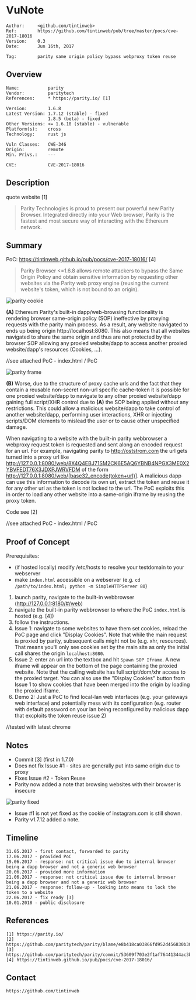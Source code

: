 VuNote
======

    Author:     <github.com/tintinweb>
    Ref:        https://github.com/tintinweb/pub/tree/master/pocs/cve-2017-18016
    Version:    0.3
    Date:       Jun 16th, 2017
    
    Tag:        parity same origin policy bypass webproxy token reuse

Overview
--------

    Name:           parity
    Vendor:         paritytech
    References:     * https://parity.io/ [1]
    
    Version:        1.6.8
    Latest Version: 1.7.12 (stable) - fixed
                    1.8.5 (beta) - fixed
    Other Versions: <= 1.6.10 (stable) - vulnerable
    Platform(s):    cross
    Technology:     rust js

    Vuln Classes:   CWE-346
    Origin:         remote
    Min. Privs.:    ---

    CVE:            CVE-2017-18016



Description
---------

quote website [1]

>Parity Technologies is proud to present our powerful new Parity Browser. Integrated directly into your Web browser, Parity is the fastest and most secure way of interacting with the Ethereum network.

Summary 
-------

PoC: https://tintinweb.github.io/pub/pocs/cve-2017-18016/ [4]

> Parity Browser <=1.6.8 allows remote attackers to bypass the Same Origin Policy and obtain sensitive information by requesting other websites via the Parity web proxy engine (reusing the current website's token, which is not bound to an origin).

![parity cookie](sop_cookie.gif)

**(A)** Ethereum Parity's built-in dapp/web-browsing functionality is  
rendering browser same-origin policy (SOP) ineffective by proxying 
requests with the parity main process. As a result, any website 
navigated to ends up being origin http://localhost:8080. This also means
that all websites navigated to share the same origin and thus are not 
protected by the browser SOP allowing any proxied website/dapp to access
another proxied website/dapp's resources (Cookies, ...).

//see attached PoC - index.html / PoC

![parity frame](sop_frame.gif)

**(B)** Worse, due to the structure of proxy cache urls and the fact that they 
contain a reusable non-secret non-url specific cache-token it is 
possible for one proxied website/dapp to navigate to any other proxied
website/dapp gaining full script/XHR control due to **(A)** the SOP being
applied without any restrictions. This could allow a malicious
website/dapp to take control of another website/dapp, performing user
interactions, XHR or injecting scripts/DOM elements to mislead the
user or to cause other unspecified damage.

When navigating to a website with the built-in parity webbrowser a webproxy request
token is requested and sent along an encoded request for an url. For example, navigating
parity to http://oststrom.com the url gets turned into a proxy url like http://127.0.0.1:8080/web/8X4Q4EBJ71SM2CK6E5AQ6YBNB4NPGX3ME0X2YBVFEDT76X3JDXPJWRVFDM of
the form http://127.0.0.1:8080/web/[base32_encode(token+url)]. A malicious dapp can use
this information to decode its own url, extract the token and reuse it for any other 
url as the token is not locked to the url. The PoC exploits this in order to load any
other website into a same-origin iframe by reusing the proxy token.

Code see [2]

//see attached PoC - index.html / PoC
    

Proof of Concept
----------------

Prerequisites: 

* (if hosted locally) modify /etc/hosts to resolve your testdomain to your webserver
* make `index.html` accessible on a webserver (e.g. `cd /path/to/index.html; python -m SimpleHTTPServer 80`)

1. launch parity, navigate to the built-in webbrowser (http://127.0.0.1:8180/#/web)
2. navigate the built-in parity webbrowser to where the PoC `index.html` is hosted (e.g. [4])
3. follow the instructions. 
4. Issue 1: navigate to some websites to have them set cookies, reload the PoC page and click "Display Cookies". Note that while the main request is proxied by parity, subsequent calls might not be (e.g. xhr, resources). That means you'll only see cookies set by the main site as only the initial call shares the origin `localhost:8080`.
5. Issue 2: enter an url into the textbox and hit `Spawn SOP Iframe`. A new iframe will appear on the bottom of the page containing the proxied website. Note that the calling website has full script/dom/xhr access to the proxied target. You can also use the "Display Cookies" button from Issue 1 to show cookies that have been merged into the origin by loading the proxied iframe.
6. Demo 2: Just a PoC to find local-lan web interfaces (e.g. your gateways web interface) and potentially mess with its configuration (e.g. router with default password on your lan being reconfigured by malicious dapp that excploits the token reuse issue 2)

//tested with latest chrome

 
Notes
-----

* Commit [3] (first in 1.7.0)
* Does not fix Issue #1 - sites are generally put into same origin due to proxy
* Fixes Issue #2 - Token Reuse
* Parity now added a note that browsing websites with their browser is insecure

![parity fixed](v171.png)

* Issue #1 is not yet fixed as the cookie of instagram.com is still shown.
* Parity v1.7.12 added a note.

Timeline
--------

    31.05.2017 - first contact, forwarded to parity
    17.06.2017 - provided PoC
    19.06.2017 - response: not critical issue due to internal browser being a dapp browser and not a generic web browser
    20.06.2017 - provided more information
    21.06.2017 - response: not critical issue due to internal browser being a dapp browser and not a generic web browser
    21.06.2017 - response: follow-up - looking into means to lock the token to a website
    22.06.2017 - fix ready [3]
    10.01.2018 - public disclosure

References
----------

    [1] https://parity.io/
    [2] https://github.com/paritytech/parity/blame/e8b418ca03866fd952d456830b30e9225c81035a/dapps/src/web.rs
    [3] https://github.com/paritytech/parity/commit/53609f703e2f1af76441344ac3b72811c726a215
    [4] https://tintinweb.github.io/pub/pocs/cve-2017-18016/


Contact
-------

    https://github.com/tintinweb
